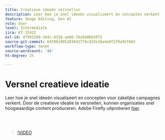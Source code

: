 ```yaml
---
title: Creatieve ideeën versnellen
description: Leer hoe je snel ideeën visualiseert en concepten verkent voor zakelijke campagnes
feature: Image Editing, Gen AI
role: User
level: Intermediate
jira: KT-15422
exl-id: df991508-194c-4316-aeb6-76a5b06b10f2
source-git-commit: 64f061905203642776cd23e18a4a9f379a95fb83
workflow-type: tm+mt
source-wordcount: '48'
ht-degree: 2%

---
```


# Versnel creatieve ideatie

Leer hoe je snel ideeën visualiseert en concepten voor zakelijke campagnes verkent. Door de creatieve ideatie te versnellen, kunnen organisaties snel hoogwaardige content produceren. Adobe Firefly uitproberen [hier](https://firefly.adobe.com/).

<br> 

>[!VIDEO](https://video.tv.adobe.com/v/3428827?quality=12&learn=on&hidetitle=true)
